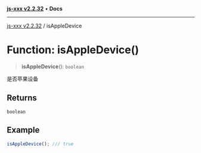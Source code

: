 [**js-xxx v2.2.32**](../README.md) • **Docs**

***

[js-xxx v2.2.32](../README.md) / isAppleDevice

# Function: isAppleDevice()

> **isAppleDevice**(): `boolean`

是否苹果设备

## Returns

`boolean`

## Example

```ts
isAppleDevice(); /// true
```
